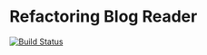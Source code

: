 
# Refactoring Blog Reader

[![Build Status](https://travis-ci.org/pratamawijaya/BlogReaderRefactor.svg?branch=master)](https://travis-ci.org/pratamawijaya/BlogReaderRefactor)